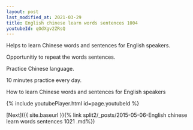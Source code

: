 ```yaml
---
layout: post
last_modified_at: 2021-03-29
title: English chinese learn words sentences 1004 
youtubeId: qOdXgv2ZRsQ
---
```

 
 
Helps to learn Chinese words and sentences for English speakers.

Opportunitiy to repeat the words sentences. 

Practice Chinese language. 
 
10 minutes practice every day. 
 
How to learn Chinese words and sentences for English speakers 
 
{% include youtubePlayer.html id=page.youtubeId %}
 
 
[Next]({{ site.baseurl }}{% link  split2/_posts/2015-05-06-English chinese learn words sentences 1021 .md%})
 
